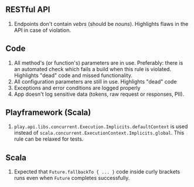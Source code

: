 RESTful API
---------------
1. Endpoints don't contain _vebrs_ (should be _nouns_).
   Highlights flaws in the API in case of violation.

Code
---------------
1. All method's (or function's) parameters are in use.
   Preferably: there is an automated check which fails a build when this rule is violated.
   Highlights "dead" code and missed functionality.
2. All configuration parameters are still in use.
   Highlights "dead" code
3. Exceptions and error conditions are logged properly
4. App doesn't log sensitive data (tokens, raw request or responses, PII).
   
Playframework (Scala)
---------------
1. `play.api.libs.concurrent.Execution.Implicits.defaultContext` is used instead of `scala.concurrent.ExecutionContext.Implicits.global`.
   This rule can be relaxed for tests.

Scala
---------------
1. Expected that `Future.fallbackTo { ... }` code inside curly brackets runs even when `Future` completes successfully.


